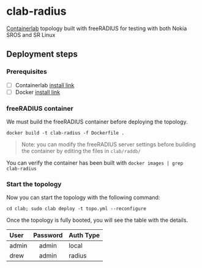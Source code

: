 # clab-radius
[Containerlab](https://containerlab.dev) topology built with freeRADIUS for testing with both Nokia SROS and SR Linux


## Deployment steps

### Prerequisites

- [ ] Containerlab [install link](https://containerlab.dev/install/)
- [ ] Docker [install link](https://docs.docker.com/engine/install/)

### freeRADIUS container

We must build the freeRADIUS container before deploying the topology. 

`docker build -t clab-radius -f Dockerfile .`

> Note: you can modify the freeRADIUS server settings before building the container by editing the files in `clab/raddb/`

You can verify the container has been built with `docker images | grep clab-radius`

### Start the topology

Now you can start the topology with the following command:

`cd clab; sudo clab deploy -t topo.yml --reconfigure`

Once the topology is fully booted, you will see the table with the details.

| User   | Password | Auth Type |
| :----- | :------: | :-------- |
| admin  | admin    | local     |
| drew   | admin    | radius    |
